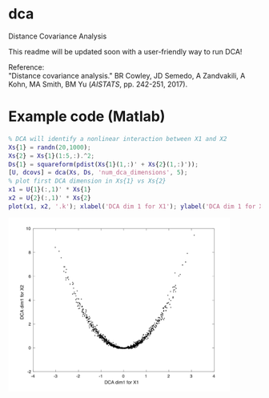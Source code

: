 # dca
Distance Covariance Analysis

This readme will be updated soon with a user-friendly way to run DCA!

Reference:  
"Distance covariance analysis." BR Cowley, JD Semedo, A Zandvakili, A Kohn, MA Smith, BM Yu (*AISTATS*, pp. 242-251, 2017).

# Example code (Matlab)

```matlab
% DCA will identify a nonlinear interaction between X1 and X2
Xs{1} = randn(20,1000);
Xs{2} = Xs{1}(1:5,:).^2;
Ds{1} = squareform(pdist(Xs{1}(1,:)' + Xs{2}(1,:)'));
[U, dcovs] = dca(Xs, Ds, 'num_dca_dimensions', 5);
% plot first DCA dimension in Xs{1} vs Xs{2}
x1 = U{1}(:,1)' * Xs{1}
x2 = U{2}(:,1)' * Xs{2}
plot(x1, x2, '.k'); xlabel('DCA dim 1 for X1'); ylabel('DCA dim 1 for X2')
```

<img src="./figures/dca_example_x1_vs_x2.png" width="442" height="348">
